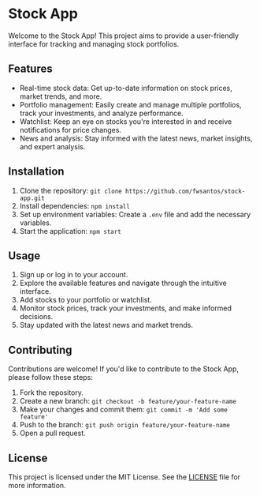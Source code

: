 # Stock App

Welcome to the Stock App! This project aims to provide a user-friendly interface for tracking and managing stock portfolios.

## Features

- Real-time stock data: Get up-to-date information on stock prices, market trends, and more.
- Portfolio management: Easily create and manage multiple portfolios, track your investments, and analyze performance.
- Watchlist: Keep an eye on stocks you're interested in and receive notifications for price changes.
- News and analysis: Stay informed with the latest news, market insights, and expert analysis.

## Installation

1. Clone the repository: `git clone https://github.com/fwsantos/stock-app.git`
2. Install dependencies: `npm install`
3. Set up environment variables: Create a `.env` file and add the necessary variables.
4. Start the application: `npm start`

## Usage

1. Sign up or log in to your account.
2. Explore the available features and navigate through the intuitive interface.
3. Add stocks to your portfolio or watchlist.
4. Monitor stock prices, track your investments, and make informed decisions.
5. Stay updated with the latest news and market trends.

## Contributing

Contributions are welcome! If you'd like to contribute to the Stock App, please follow these steps:

1. Fork the repository.
2. Create a new branch: `git checkout -b feature/your-feature-name`
3. Make your changes and commit them: `git commit -m 'Add some feature'`
4. Push to the branch: `git push origin feature/your-feature-name`
5. Open a pull request.

## License

This project is licensed under the MIT License. See the [LICENSE](LICENSE) file for more information.
